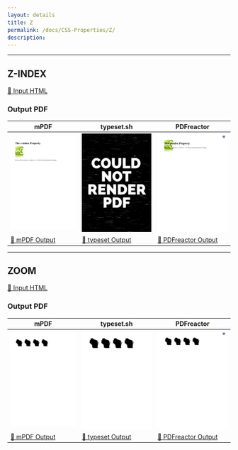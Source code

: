 ```yaml
---
layout: details
title: Z
permalink: /docs/CSS-Properties/Z/
description: 
---
```




<hr />

## Z-INDEX

[📄 Input HTML](/html/CSS%20Properties/Z/z-index.html)

### Output PDF

| mPDF | typeset.sh | PDFreactor |
|---------|---------|---------|
| ![mPDF Preview](mpdf__html_CSS_Properties_Z_z-index.html.png) | ![typeset Preview](typeset__html_CSS_Properties_Z_z-index.html.png) | ![PDFreactor Preview](pdfreactor__html_CSS_Properties_Z_z-index.html.png) |
| [📕 mPDF Output](mpdf__html_CSS_Properties_Z_z-index.html.pdf) | [📕 typeset Output](typeset__html_CSS_Properties_Z_z-index.html.pdf) | [📕 PDFreactor Output](pdfreactor__html_CSS_Properties_Z_z-index.html.pdf) |

<hr />

## ZOOM

[📄 Input HTML](/html/CSS%20Properties/Z/zoom.html)

### Output PDF

| mPDF | typeset.sh | PDFreactor |
|---------|---------|---------|
| ![mPDF Preview](mpdf__html_CSS_Properties_Z_zoom.html.png) | ![typeset Preview](typeset__html_CSS_Properties_Z_zoom.html.png) | ![PDFreactor Preview](pdfreactor__html_CSS_Properties_Z_zoom.html.png) |
| [📕 mPDF Output](mpdf__html_CSS_Properties_Z_zoom.html.pdf) | [📕 typeset Output](typeset__html_CSS_Properties_Z_zoom.html.pdf) | [📕 PDFreactor Output](pdfreactor__html_CSS_Properties_Z_zoom.html.pdf) |


